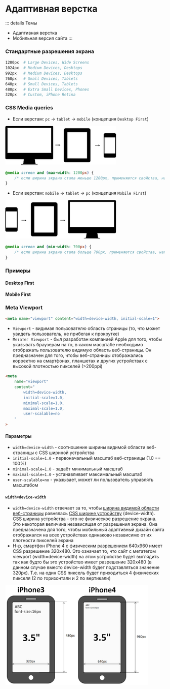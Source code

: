# Адаптивная верстка

::: details Темы
- Адаптивная верстка
- Мобильная версия сайта
:::


<!-- xxxxxxxxxxxxxxxxxxxxxxxxxxxxxxxxxxxxxxxxxxxxxxxxxxxxxxx -->
### Стандартные разрешения экрана
<!-- xxxxxxxxxxxxxxxxxxxxxxxxxxxxxxxxxxxxxxxxxxxxxxxxxxxxxxx -->
```bash
1200px  # Large Devices, Wide Screens
1024px  # Medium Devices, Desktops
992px   # Medium Devices, Desktops
768px   # Small Devices, Tablets
640px   # Small Devices, Tablets
480px   # Extra Small Devices, Phones
320px   # Custom, iPhone Retina
```


<!-- xxxxxxxxxxxxxxxxxxxxxxxxxxxxxxxxxxxxxxxxxxxxxxxxxxxxxxx -->
### CSS Media queries
<!-- xxxxxxxxxxxxxxxxxxxxxxxxxxxxxxxxxxxxxxxxxxxxxxxxxxxxxxx -->
- Если верстам: `pc` -> `tablet` -> `mobile` (концепция `Desktop First`)

<img src="../@img/adaptive/desktop-first.png" width="350px">

```css
@media screen and (max-width: 1200px) {
    /* если ширина экрана стала меньше 1200px, применяются свойства, написанные здесь */
}
```

- Если верстам: `mobile` -> `tablet` -> `pc` (концепция `Mobile First`)

<img src="../@img/adaptive/mobile-first.png" width="350px">

```css
@media screen and (min-width: 700px) {
    /* если ширина экрана стала больше 700px, применяются свойства, написанные здесь */
}
```


<!-- xxxxxxxxxxxxxxxxxxxxxxxxxxxxxxxxxxxxxxxxxxxxxxxxxxxxxxx -->
### Примеры
<!-- xxxxxxxxxxxxxxxxxxxxxxxxxxxxxxxxxxxxxxxxxxxxxxxxxxxxxxx -->

<!------------------------------------------------------------->
#### Desktop First
<!------------------------------------------------------------->
<v-iframe
    height="370"
    src="https://codepen.io/Sergeenkov/embed/aKmdvP?height=373&theme-id=default&default-tab=css,result"
/>

<!------------------------------------------------------------->
#### Mobile First
<!------------------------------------------------------------->
<v-iframe
    height="370"
    src="https://codepen.io/Sergeenkov/embed/ZRpvwV?height=265&theme-id=default&default-tab=css,result"
/>

<!------------------------------------------------------------->
### Meta Viewport
<!------------------------------------------------------------->
```html
<meta name="viewport" content="width=device-width, initial-scale=1">
```

- `Viewport` - видимая пользователю область страницы (то, что может увидеть пользователь, не прибегая к прокрутке)
- `Метатег Viewport` - был разработан компанией Apple для того, чтобы указывать браузерам на то, в каком масштабе необходимо отображать пользователю видимую область веб-страницы. Он предназначен для того, чтобы веб-страницы отображались корректно на смартфонах, планшетах и других устройствах с высокой плотностью пикселей (>200ppi)

```html
<meta
	name="viewport"
	content="
		width=device-width,
		initial-scale=1.0,
		minimal-scale=1.0,
		maximal-scale=1.0,
		user-scalable=no
	"
>
```

<!------------------------------------------------------------->
#### Параметры
<!------------------------------------------------------------->
- `width=device-width` - соотношение ширины видимой области веб-страницы с CSS шириной устройства
- `initial-scale=1.0` - первоначальный масштаб веб-страницы (1.0 == 100%)
- `minimal-scale=1.0` - задаёт минимальный масштаб
- `maximal-scale=1.0` - устанавливает максимальный масштаб
- `user-scalable=no` - указывает, может ли пользователь управлять масштабом

<!------------------------------------------------------------->
#### `width=device-width`
<!------------------------------------------------------------->
- `width=device-width` отвечает за то, чтобы <u>ширина видимой области веб-страницы</u> равнялась <u>CSS ширине устройству</u> (device-width). CSS ширина устройства - это не физическое разрешение экрана. Это некоторая величина независящая от разрешения экрана. Она предназначена для того, чтобы мобильный адаптивный дизайн сайта отображался на всех устройствах одинаково независимо от их плотности пикселей экрана
- Н-р, смартфон iPhone 4 с физическим разрешением 640x960 имеет CSS разрешение 320x480. Это означает то, что сайт с метатегом viewport (width=device-width) на этом устройстве будет выглядить так как будто бы это устройство имеет разрешение 320x480 (в данном случае вместо device-width будет подставляться значение 320px). Т.е. на один CSS пиксель будет приходиться 4 физических пикселя (2 по горизонтали и 2 по вертикали)

<img src="../@img/adaptive/physical-resolution.png" width="450px">

<!-- .............. START ......................... -->
<v-two>
<template v-slot:first>
<ul>
    <li><b>Apple iPhone 3</b></li>
    <li><u>Диагональ</u> 3.5"</li>
    <li><u>Плотность пикселей</u> 163ppi</li>
    <li><u>Физическое разрешение</u> 320x480</li>
    <li>Такое разрешение соответствует диагонали, если его сопоставить с разрешением мониторов настольных устройств (компьютеров)</li>
    <li>Т.е. на веб-странице этого смартфона, текст, выполненный размером 16px, будет также хорошо читаемым как на мониторе компьютера</li>
</ul>
</template>
<template v-slot:last>
<ul>
    <li><b>Apple iPhone 4</b></li>
    <li><u>Диагональ</u> 3.5"</li>
    <li><u>Плотность пикселей</u> 326ppi</li>
    <li><u>Физическое разрешение</u> 640x960</li>
    <li>Более высокое разрешение при тех же размерах экрана</li>
    <li>Это приведёт к тому, что тот же самый текст и остальные объекты веб-страницы будут выглядеть в нём при тех же условиях в 2 раза меньше</li>
    <li>Таким образом, текст будет реально выглядеть на 8px</li>
    <li>Чтобы сделать эту страницу пригодной для чтения, её представление необходимо увеличить в горизонтальном и вертикальном направлении в 2 раза (отмасштабировать)</li>
</ul>
</template>
</v-two>
<!-- ............... END .......................... -->
